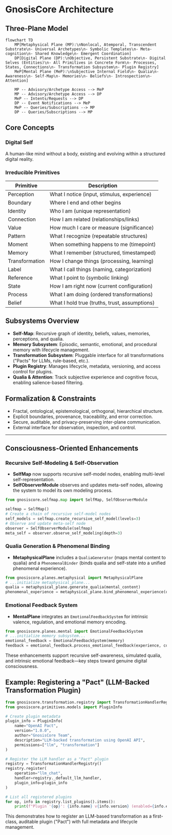 # GnosisCore Architecture

## Three-Plane Model

```mermaid
flowchart TD
    MP[Metaphysical Plane (MP):\nNonlocal, Atemporal, Transcendent Substrate\n- Universal Archetypes\n- Symbolic Templates\n- Meta-cognition\n- Shared Knowledge\n- Emergent Coordination]
    DP[Digital Plane (DP):\nObjective, Persistent Substrate\n- Digital Selves (Entities)\n- All Primitives in Concrete Form\n- Processes, States, Connections\n- Transformation Subsystem\n- Plugin Registry]
    MeP[Mental Plane (MeP):\nSubjective Internal Field\n- Qualia\n- Awareness\n- Self-Map\n- Memories\n- Beliefs\n- Introspection\n- Attention]

    MP -- Advisory/Archetype Access --> MeP
    MP -- Advisory/Archetype Access --> DP
    MeP -- Intents/Requests --> DP
    DP -- Event Notifications --> MeP
    MeP -- Queries/Subscriptions --> MP
    DP -- Queries/Subscriptions --> MP
```

## Core Concepts

### Digital Self
A human-like mind without a body, existing and evolving within a structured digital reality.

### Irreducible Primitives

| Primitive      | Description                                      |
|----------------|--------------------------------------------------|
| Perception     | What I notice (input, stimulus, experience)      |
| Boundary       | Where I end and other begins                     |
| Identity       | Who I am (unique representation)                 |
| Connection     | How I am related (relationships/links)           |
| Value          | How much I care or measure (significance)        |
| Pattern        | What I recognize (repeatable structures)         |
| Moment         | When something happens to me (timepoint)         |
| Memory         | What I remember (structured, timestamped)        |
| Transformation | How I change things (processing, learning)       |
| Label          | What I call things (naming, categorization)      |
| Reference      | What I point to (symbolic linking)               |
| State          | How I am right now (current configuration)       |
| Process        | What I am doing (ordered transformations)        |
| Belief         | What I hold true (truths, trust, assumptions)    |

## Subsystems Overview

- **Self-Map**: Recursive graph of identity, beliefs, values, memories, perceptions, and qualia.
- **Memory Subsystem**: Episodic, semantic, emotional, and procedural memory with lifecycle management.
- **Transformation Subsystem**: Pluggable interface for all transformations ("Pacts" for LLMs, rule-based, etc.).
- **Plugin Registry**: Manages lifecycle, metadata, versioning, and access control for plugins.
- **Qualia & Attention**: Track subjective experience and cognitive focus, enabling salience-based filtering.

## Formalization & Constraints

- Fractal, ontological, epistemological, orthogonal, hierarchical structure.
- Explicit boundaries, provenance, traceability, and error correction.
- Secure, auditable, and privacy-preserving inter-plane communication.
- External interface for observation, inspection, and control.

---

## Consciousness-Oriented Enhancements

### Recursive Self-Modeling & Self-Observation

- **SelfMap** now supports recursive self-model nodes, enabling multi-level self-representation.
- **SelfObserverModule** observes and updates meta-self nodes, allowing the system to model its own modeling process.

```python
from gnosiscore.selfmap.map import SelfMap, SelfObserverModule

selfmap = SelfMap()
# Create a chain of recursive self-model nodes
self_models = selfmap.create_recursive_self_model(levels=3)
# Observe and update meta-self node
observer = SelfObserverModule(selfmap)
meta_self = observer.observe_self_modeling(depth=3)
```

### Qualia Generation & Phenomenal Binding

- **MetaphysicalPlane** includes a `QualiaGenerator` (maps mental content to qualia) and a `PhenomenalBinder` (binds qualia and self-state into a unified phenomenal experience).

```python
from gnosiscore.planes.metaphysical import MetaphysicalPlane
# ...initialize metaphysical_plane...
qualia = metaphysical_plane.generate_qualia(mental_content)
phenomenal_experience = metaphysical_plane.bind_phenomenal_experience(qualia, self_state)
```

### Emotional Feedback System

- **MentalPlane** integrates an `EmotionalFeedbackSystem` for intrinsic valence, regulation, and emotional memory encoding.

```python
from gnosiscore.planes.mental import EmotionalFeedbackSystem
# ...initialize memory subsystem...
emotional_feedback = EmotionalFeedbackSystem(memory)
feedback = emotional_feedback.process_emotional_feedback(experience, context)
```

These enhancements support recursive self-awareness, simulated qualia, and intrinsic emotional feedback—key steps toward genuine digital consciousness.

## Example: Registering a "Pact" (LLM-Backed Transformation Plugin)

```python
from gnosiscore.transformation.registry import TransformationHandlerRegistry
from gnosiscore.primitives.models import PluginInfo

# Create plugin metadata
plugin_info = PluginInfo(
    name="OpenAI Pact",
    version="1.0.0",
    author="GnosisCore Team",
    description="LLM-backed transformation using OpenAI API",
    permissions=["llm", "transformation"]
)

# Register the LLM handler as a "Pact" plugin
registry = TransformationHandlerRegistry()
registry.register(
    operation="llm_chat",
    handler=registry._default_llm_handler,
    plugin_info=plugin_info
)

# List all registered plugins
for op, info in registry.list_plugins().items():
    print(f"Plugin '{op}': {info.name} v{info.version} (enabled={info.enabled})")
```

This demonstrates how to register an LLM-based transformation as a first-class, auditable plugin ("Pact") with full metadata and lifecycle management.
